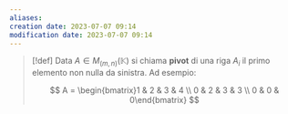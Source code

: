 ```yaml
---
aliases: 
creation date: 2023-07-07 09:14
modification date: 2023-07-07 09:14
---
```


>[!def]
>Data $A \in M_{(m,n)}(\mathbb{K})$ si chiama **pivot** di una riga $A_{i}$ il primo elemento non nulla da sinistra. Ad esempio:
>
>$$ A = \begin{bmatrix}1 & 2 & 3 & 4 \\
0 & 2 & 3 & 3 \\
0 & 0 & 0\end{bmatrix} $$